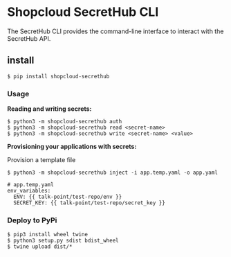 # Shopcloud SecretHub CLI

The SecretHub CLI provides the command-line interface to interact with the SecretHub API.

## install

```
$ pip install shopcloud-secrethub
```

### Usage


__Reading and writing secrets:__  

```
$ python3 -m shopcloud-secrethub auth
$ python3 -m shopcloud-secrethub read <secret-name>
$ python3 -m shopcloud-secrethub write <secret-name> <value>
```


__Provisioning your applications with secrets:__  

Provision a template file

```
$ python3 -m shopcloud-secrethub inject -i app.temp.yaml -o app.yaml

# app.temp.yaml
env_variables:
  ENV: {{ talk-point/test-repo/env }}
  SECRET_KEY: {{ talk-point/test-repo/secret_key }}

```

### Deploy to PyPi

```
$ pip3 install wheel twine
$ python3 setup.py sdist bdist_wheel
$ twine upload dist/* 
```